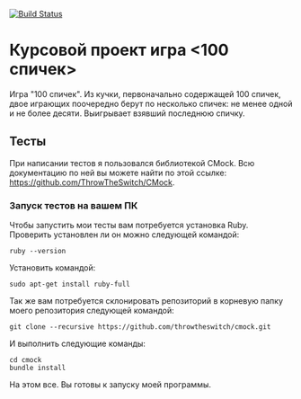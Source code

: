 [![Build Status](https://travis-ci.org/AdmiralBULLLdoG/Coursework-a-game-of-100-matches.svg?branch=master)](https://travis-ci.org/AdmiralBULLLdoG/Coursework-a-game-of-100-matches)
# Курсовой проект игра <100 спичек>
Игра "100 спичек". Из кучки, первоначально содержащей 100 спичек, двое играющих поочередно берут по несколько спичек: не менее одной и не более десяти. Выигрывает взявший последнюю спичку.


## Тесты
При написании тестов я пользовался библиотекой CMock.
Всю документацию по ней вы можете найти по этой ссылке: https://github.com/ThrowTheSwitch/CMock.

### Запуск тестов на вашем ПК
Чтобы запустить мои тесты вам потребуется установка Ruby.
Проверить установлен ли он можно следующей командой:
```
ruby --version
```
Установить командой:
```
sudo apt-get install ruby-full
```
Так же вам потребуется склонировать репозиторий в корневую папку моего репозитория следующей командой:
```
git clone --recursive https://github.com/throwtheswitch/cmock.git
```
И выполнить следующие команды:
```
cd cmock
bundle install
```
На этом все. Вы готовы к запуску моей программы.
